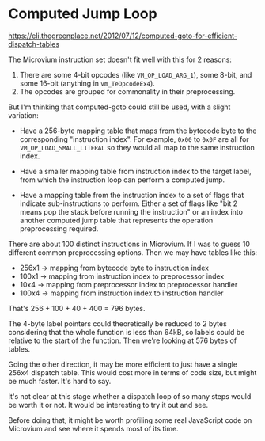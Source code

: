 # Computed Jump Loop

https://eli.thegreenplace.net/2012/07/12/computed-goto-for-efficient-dispatch-tables

The Microvium instruction set doesn't fit well with this for 2 reasons:

1. There are some 4-bit opcodes (like `VM_OP_LOAD_ARG_1`), some 8-bit, and some 16-bit (anything in `vm_TeOpcodeEx4`).
2. The opcodes are grouped for commonality in their preprocessing.

But I'm thinking that computed-goto could still be used, with a slight variation:

- Have a 256-byte mapping table that maps from the bytecode byte to the corresponding "instruction index". For example, `0x00` to `0x0F` are all for `VM_OP_LOAD_SMALL_LITERAL` so they would all map to the same instruction index.

- Have a smaller mapping table from instruction index to the target label, from which the instruction loop can perform a computed jump.

- Have a mapping table from the instruction index to a set of flags that indicate sub-instructions to perform. Either a set of flags like "bit 2 means pop the stack before running the instruction" or an index into another computed jump table that represents the operation preprocessing required.

There are about 100 distinct instructions in Microvium. If I was to guess 10 different common preprocessing options. Then we may have tables like this:

- 256x1 -> mapping from bytecode byte to instruction index
- 100x1 -> mapping from instruction index to preprocessor index
- 10x4 -> mapping from preprocessor index to preprocessor handler
- 100x4 -> mapping from instruction index to instruction handler

That's 256 + 100 + 40 + 400 = 796 bytes.

The 4-byte label pointers could theoretically be reduced to 2 bytes considering that the whole function is less than 64kB, so labels could be relative to the start of the function. Then we're looking at 576 bytes of tables.

Going the other direction, it may be more efficient to just have a single 256x4 dispatch table. This would cost more in terms of code size, but might be much faster. It's hard to say.

It's not clear at this stage whether a dispatch loop of so many steps would be worth it or not. It would be interesting to try it out and see.

Before doing that, it might be worth profiling some real JavaScript code on Microvium and see where it spends most of its time.